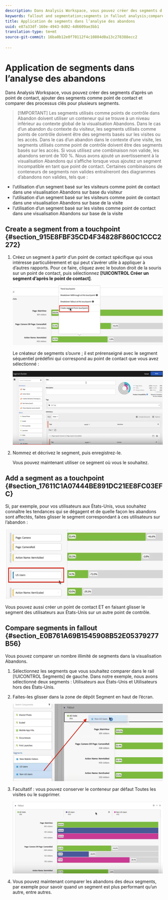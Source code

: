 ```yaml
---
description: Dans Analysis Workspace, vous pouvez créer des segments d’après un point de contact, ajouter des segments comme point de contact et comparer des processus clés pour plusieurs segments.
keywords: fallout and segmentation;segments in fallout analysis;compare segments in fallout
title: Application de segments dans l’analyse des abandons
uuid: e87a33df-160e-4943-8d02-4d6609ae3bb1
translation-type: tm+mt
source-git-commit: 16ba0b12e0f70112f4c10804d0a13c278388ecc2

---
```



# Application de segments dans l’analyse des abandons

Dans Analysis Workspace, vous pouvez créer des segments d’après un point de contact, ajouter des segments comme point de contact et comparer des processus clés pour plusieurs segments.

> [!IMPORTANT] Les segments utilisés comme points de contrôle dans Abandon doivent utiliser un conteneur qui se trouve à un niveau inférieur au contexte global de la visualisation Abandons. Dans le cas d’un abandon du contexte du visiteur, les segments utilisés comme points de contrôle doivent être des segments basés sur les visites ou les accès. Dans le cas d’un abandon dans le contexte d’une visite, les segments utilisés comme point de contrôle doivent être des segments basés sur les accès. Si vous utilisez une combinaison non valide, les abandons seront de 100 %. Nous avons ajouté un avertissement à la visualisation Abandons qui s’affiche lorsque vous ajoutez un segment incompatible en tant que point de contact. Certaines combinaisons de conteneurs de segments non valides entraîneront des diagrammes d’abandons non valides, tels que :

* l’utilisation d’un segment basé sur les visiteurs comme point de contact dans une visualisation Abandons sur base du visiteur
* l’utilisation d’un segment basé sur les visiteurs comme point de contact dans une visualisation Abandons sur base de la visite
* l’utilisation d’un segment basé sur les visites comme point de contact dans une visualisation Abandons sur base de la visite

## Create a segment from a touchpoint {#section_915E8FBF35CD4F34828F860C1CCC2272}

1. Créez un segment à partir d’un point de contact spécifique qui vous intéresse particulièrement et qui peut s’avérer utile à appliquer à d’autres rapports. Pour ce faire, cliquez avec le bouton droit de la souris sur un point de contact, puis sélectionnez **[!UICONTROL Créer un segment d’après le point de contact]**.

   ![](assets/segment-from-touchpoint.png)

   Le créateur de segments s’ouvre ; il est prérenseigné avec le segment séquentiel prédéfini qui correspond au point de contact que vous avez sélectionné :

   ![](assets/segment-builder.png)

1. Nommez et décrivez le segment, puis enregistrez-le.

   Vous pouvez maintenant utiliser ce segment où vous le souhaitez.

## Add a segment as a touchpoint {#section_17611C1A07444BE891DC21EE8FC03EFC}

Si, par exemple, pour vos utilisateurs aux États-Unis, vous souhaitez connaître les tendances qui se dégagent et de quelle façon les abandons sont affectés, faites glisser le segment correspondant à ces utilisateurs sur l’abandon :

![](assets/segment-touchpoint.png)

Vous pouvez aussi créer un point de contact ET en faisant glisser le segment des utilisateurs aux États-Unis sur un autre point de contrôle.

## Compare segments in fallout {#section_E0B761A69B1545908B52E05379277B56}

Vous pouvez comparer un nombre illimité de segments dans la visualisation Abandons.

1. Sélectionnez les segments que vous souhaitez comparer dans le rail [!UICONTROL Segments] de gauche. Dans notre exemple, nous avons sélectionné deux segments : Utilisateurs aux États-Unis et Utilisateurs hors des États-Unis.
1. Faites-les glisser dans la zone de dépôt Segment en haut de l’écran.

   ![](assets/segment-drop.png)

1. Facultatif : vous pouvez conserver le conteneur par défaut Toutes les visites ou le supprimer.

   ![](assets/seg-compare.png)

1. Vous pouvez maintenant comparer les abandons des deux segments, par exemple pour savoir quand un segment est plus performant qu’un autre, entre autres.
